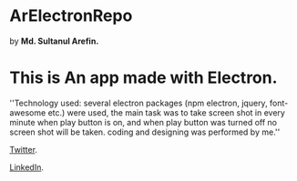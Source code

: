 # ArElectronRepo

by **Md. Sultanul Arefin.** 

# This is An app made with Electron. 

''Technology used: several electron packages (npm electron, jquery, font-awesome etc.) were used, the main task was to take screen shot in every minute when play button is on, and when play button was turned off no screen shot will be taken. coding and designing was performed by me.''

[Twitter](https://twitter.com/mdsultanul).

[LinkedIn](https://linkedin.com/in/mdarefin28/).
